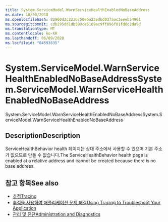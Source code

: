 ```yaml
---
title: System.ServiceModel.WarnServiceHealthEnabledNoBaseAddress
ms.date: 10/30/2018
ms.openlocfilehash: 82960d2c2236750eba22edbd037aac3eeeb54961
ms.sourcegitcommit: cdb295dd1db589ce5169ac9ff096f01fd0c2da9d
ms.translationtype: MT
ms.contentlocale: ko-KR
ms.lasthandoff: 06/09/2020
ms.locfileid: "84593635"
---
```

# <a name="systemservicemodelwarnservicehealthenablednobaseaddress"></a><span data-ttu-id="7bbb7-102">System.ServiceModel.WarnServiceHealthEnabledNoBaseAddress</span><span class="sxs-lookup"><span data-stu-id="7bbb7-102">System.ServiceModel.WarnServiceHealthEnabledNoBaseAddress</span></span>
<span data-ttu-id="7bbb7-103">System.ServiceModel.WarnServiceHealthEnabledNoBaseAddress</span><span class="sxs-lookup"><span data-stu-id="7bbb7-103">System.ServiceModel.WarnServiceHealthEnabledNoBaseAddress</span></span>  
  
## <a name="description"></a><span data-ttu-id="7bbb7-104">Description</span><span class="sxs-lookup"><span data-stu-id="7bbb7-104">Description</span></span>  
 <span data-ttu-id="7bbb7-105">ServiceHealthBehavior health 페이지는 상대 주소에서 사용할 수 있으며 기본 주소가 없으므로 만들 수 없습니다.</span><span class="sxs-lookup"><span data-stu-id="7bbb7-105">The ServiceHealthBehavior health page is enabled at a relative address and cannot be created because there is no base address.</span></span>  
  
## <a name="see-also"></a><span data-ttu-id="7bbb7-106">참고 항목</span><span class="sxs-lookup"><span data-stu-id="7bbb7-106">See also</span></span>

- [<span data-ttu-id="7bbb7-107">추적</span><span class="sxs-lookup"><span data-stu-id="7bbb7-107">Tracing</span></span>](index.md)
- [<span data-ttu-id="7bbb7-108">추적을 사용하여 애플리케이션 문제 해결</span><span class="sxs-lookup"><span data-stu-id="7bbb7-108">Using Tracing to Troubleshoot Your Application</span></span>](using-tracing-to-troubleshoot-your-application.md)
- [<span data-ttu-id="7bbb7-109">관리 및 진단</span><span class="sxs-lookup"><span data-stu-id="7bbb7-109">Administration and Diagnostics</span></span>](../index.md)
